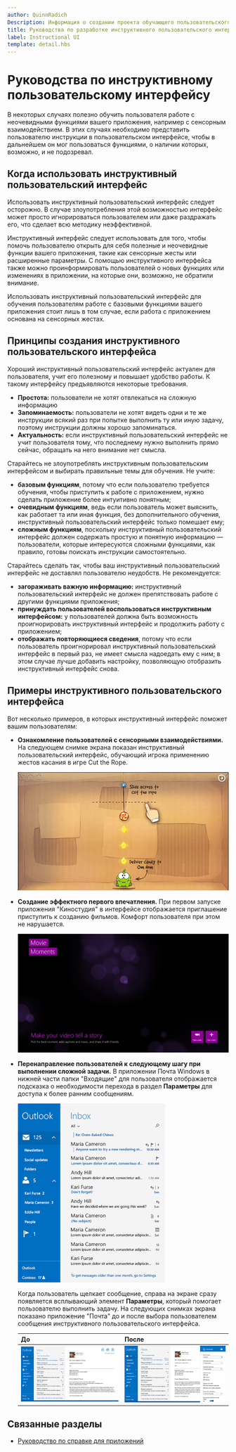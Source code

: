 ```yaml
---
author: QuinnRadich
Description: Информация о создании проекта обучающего пользовательского интерфейса, который помогает пользователям начать работать с вашим приложением Магазина Windows.
title: Руководства по разработке инструктивного пользовательского интерфейса
label: Instructional UI
template: detail.hbs
---
```


# Руководства по инструктивному пользовательскому интерфейсу



В некоторых случаях полезно обучить пользователя работе с неочевидными функциями вашего приложения, например с сенсорным взаимодействием. В этих случаях необходимо представить пользователю инструкции в пользовательском интерфейсе, чтобы в дальнейшем он мог пользоваться функциями, о наличии которых, возможно, и не подозревал.

## <span id="when_to_use_instructional_ui"></span><span id="WHEN_TO_USE_INSTRUCTIONAL_UI"></span>Когда использовать инструктивный пользовательский интерфейс

Использовать инструктивный пользовательский интерфейс следует осторожно. В случае злоупотребления этой возможностью интерфейс может просто игнорироваться пользователем или даже раздражать его, что сделает всю методику неэффективной.

Инструктивный интерфейс следует использовать для того, чтобы помочь пользователю открыть для себя полезные и неочевидные функции вашего приложения, такие как сенсорные жесты или расширенные параметры. С помощью инструктивного интерфейса также можно проинформировать пользователей о новых функциях или изменениях в приложении, на которые они, возможно, не обратили внимание.

Использовать инструктивный пользовательский интерфейс для обучения пользователям работе с базовыми функциями вашего приложения стоит лишь в том случае, если работа с приложением основана на сенсорных жестах.

## <span id="writing_instructional_ui"></span><span id="WRITING_INSTRUCTIONAL_UI"></span>Принципы создания инструктивного пользовательского интерфейса

Хороший инструктивный пользовательский интерфейс актуален для пользователя, учит его полезному и повышает удобство работы. К такому интерфейсу предъявляются некоторые требования.

-   **Простота:** пользователи не хотят отвлекаться на сложную информацию
-   **Запоминаемость:** пользователи не хотят видеть одни и те же инструкции всякий раз при попытке выполнить ту или иную задачу, поэтому инструкции должны хорошо запоминаться.
-   **Актуальность:** если инструктивный пользовательский интерфейс не учит пользователя тому, что последнему нужно выполнить прямо сейчас, обращать на него внимание нет смысла.

Старайтесь не злоупотреблять инструктивным пользовательским интерфейсом и выбирать правильные темы для обучения. Не учите:

-   **базовым функциям**, потому что если пользователю требуется обучения, чтобы приступить к работе с приложением, нужно сделать приложение более интуитивно понятным;
-   **очевидным функциям**, ведь если пользователь может выяснить, как работает та или иная функция, без дополнительного обучения, инструктивный пользовательский интерфейс только помешает ему;
-   **сложным функциям**, поскольку инструктивный пользовательский интерфейс должен содержать простую и понятную информацию — пользователи, которые интересуются сложными функциями, как правило, готовы поискать инструкции самостоятельно.

Старайтесь сделать так, чтобы ваш инструктивный пользовательский интерфейс не доставлял пользователю неудобств. Не рекомендуется:

-   **загораживать важную информацию:** инструктивный пользовательский интерфейс не должен препятствовать работе с другими функциями приложения;
-   **принуждать пользователей воспользоваться инструктивным интерфейсом:** у пользователей должна быть возможность проигнорировать инструктивный интерфейс и продолжить работу с приложением;
-   **отображать повторяющиеся сведения**, потому что если пользователь проигнорировал инструктивный пользовательский интерфейс в первый раз, не имеет смысла надоедать ему с ним; в этом случае лучше добавить настройку, позволяющую отобразить инструктивный интерфейс снова.

## <span id="examples_of_instructional_ui"></span><span id="EXAMPLES_OF_INSTRUCTIONAL_UI"></span>Примеры инструктивного пользовательского интерфейса

Вот несколько примеров, в которых инструктивный интерфейс поможет вашим пользователям:

-   **Ознакомление пользователей с сенсорными взаимодействиями.** На следующем снимке экрана показан инструктивный пользовательский интерфейс, обучающий игрока применению жестов касания в игре Cut the Rope.

    ![Снимок экрана из игры с сообщением инструктивного пользовательского интерфейса "Проведите пальцем, чтобы обрезать веревку"](images/in-game-controls-3.png)

-   **Создание эффектного первого впечатления.** При первом запуске приложения "Киностудия" в интерфейсе отображается приглашение приступить к созданию фильмов. Комфорт пользователя при этом не нарушается.

    ![Экран запуска для приложения “Киностудия”](images/instructional-ui-movie.png)

-   **Перенаправление пользователей к следующему шагу при выполнении сложной задачи.** В приложении Почта Windows в нижней части папки "Входящие" для пользователя отображается подсказка о необходимости перехода в раздел **Параметры** для доступа к более ранним сообщениям.

    ![Фрагмент снимка экрана для приложения Почта Windows с сообщением инструктивного пользовательского интерфейса](images/instructional-ui-mail-inbox.png)

    Когда пользователь щелкает сообщение, справа на экране сразу появляется всплывающий элемент **Параметры**, который помогает пользователю выполнить задачу. На следующих снимках экрана показано приложение "Почта" до и после выбора пользователем сообщения инструктивного пользовательского интерфейса.

    | До                                                               | После                                                                                                        |
    |----------------------------------------------------------------------|--------------------------------------------------------------------------------------------------------------|
    | ![Снимок экрана приложения Почта Windows](images/instructional-ui-mail.png) | ![Снимок экрана приложения "Почта Windows" с увеличенным всплывающим элементом “Параметры”](images/instructional-ui-mail-flyout.png) |

## <span id="related_topics"></span>Связанные разделы

* [Руководство по справке для приложений](guidelines-for-app-help.md)


<!--HONumber=May16_HO2-->


